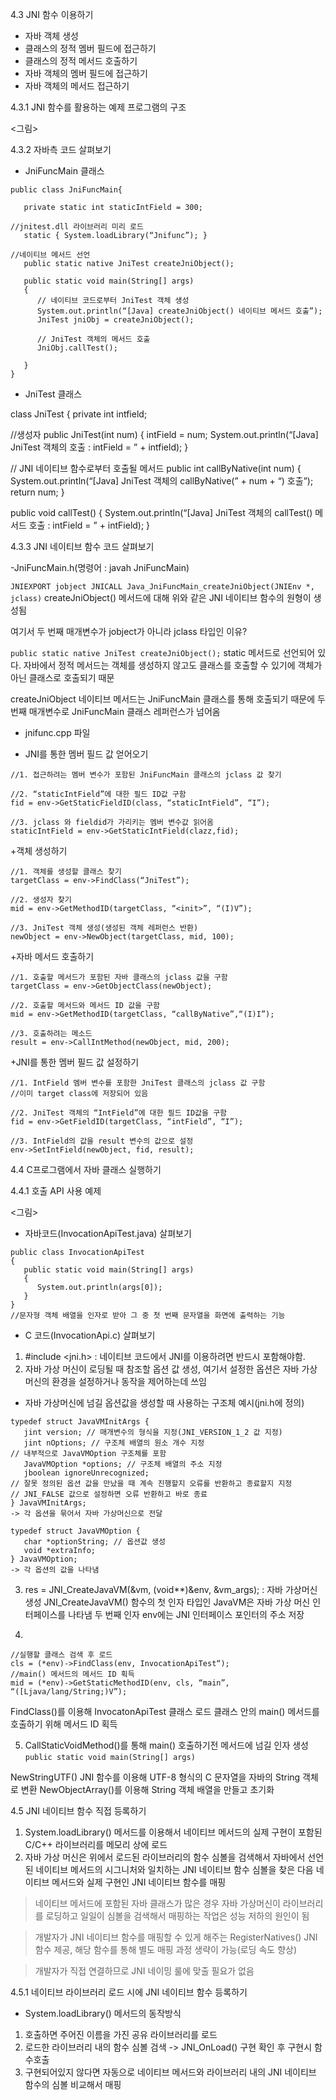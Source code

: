 4.3 JNI 함수 이용하기

* 자바 객체 생성
* 클래스의 정적 멤버 필드에 접근하기
* 클래스의 정적 메서드 호출하기
* 자바 객체의 멤버 필드에 접근하기
* 자바 객체의 메서드 접근하기

4.3.1 JNI 함수를 활용하는 예제 프로그램의 구조

<그림>


4.3.2 자바측 코드 살펴보기

- JniFuncMain 클래스

```
public class JniFuncMain{

   private static int staticIntField = 300;

//jnitest.dll 라이브러리 미리 로드
   static { System.loadLibrary(“Jnifunc”); }

//네이티브 메서드 선언
   public static native JniTest createJniObject();

   public static void main(String[] args)
   {
      // 네이티브 코드로부터 JniTest 객체 생성
      System.out.println(“[Java] createJniObject() 네이티브 메서드 호출”);
      JniTest jniObj = createJniObject();

      // JniTest 객체의 메서드 호출
      JniObj.callTest();

   }
}
```

- JniTest 클래스

class JniTest
{
   private int intfield;

   //생성자
   public JniTest(int num)
   {
      intField = num;
      System.out.println(“[Java] JniTest 객체의 호출 : intField = ” + intfield);
   }
   
   // JNI 네이티브 함수로부터 호출될 메서드
   public int callByNative(int num)
   {
      System.out.println(“[Java] JniTest 객체의 callByNative(” + num + “) 호출”);
      return num;
   }

   public void callTest()
   {
       System.out.println(“[Java] JniTest 객체의 callTest() 메서드 호출 : intField = ” + intField);
   }


4.3.3 JNI 네이티브 함수 코드 살펴보기

-JniFuncMain.h(명령어 : javah JniFuncMain) 

`JNIEXPORT jobject JNICALL Java_JniFuncMain_createJniObject(JNIEnv *, jclass)`
createJniObject() 메서드에 대해 위와 같은 JNI 네이티브 함수의 원형이 생성됨

여기서 두 번째 매개변수가 jobject가 아니라 jclass 타입인 이유?

`public static native JniTest createJniObject();`
static 메서드로 선언되어 있다. 자바에서 정적 메서드는 객체를 생성하지 않고도 클래스를 호출할 수 있기에 객체가 아닌 클래스로 호출되기 때문

createJniObject 네이티브 메서드는 JniFuncMain 클래스를 통해 호출되기 때문에 두 번째 매개변수로 JniFuncMain 클래스 레퍼런스가 넘어옴

- jnifunc.cpp 파일

+ JNI를 통한 멤버 필드 값 얻어오기

```
//1. 접근하려는 멤버 변수가 포함된 JniFuncMain 클래스의 jclass 값 찾기

//2. “staticIntField”에 대한 필드 ID값 구함
fid = env->GetStaticFieldID(class, “staticIntField”, “I”);

//3. jclass 와 fieldid가 가리키는 멤버 변수값 읽어옴
staticIntField = env->GetStaticIntField(clazz,fid);
```


+객체 생성하기
```
//1. 객체를 생성할 클래스 찾기
targetClass = env->FindClass(“JniTest”);

//2. 생성자 찾기
mid = env->GetMethodID(targetClass, “<init>”, “(I)V”);

//3. JniTest 객체 생성(생성된 객체 레퍼런스 반환)
newObject = env->NewObject(targetClass, mid, 100);
```


+자바 메서드 호출하기
```
//1. 호출할 메서드가 포함된 자바 클래스의 jclass 값을 구함
targetClass = env->GetObjectClass(newObject);

//2. 호출할 메서드와 메서드 ID 값을 구함
mid = env->GetMethodID(targetClass, “callByNative”,“(I)I”);

//3. 호출하려는 메소드
result = env->CallIntMethod(newObject, mid, 200);
```

+JNI를 통한 멤버 필드 값 설정하기
```
//1. IntField 멤버 변수를 포함한 JniTest 클래스의 jclass 값 구함
//이미 target class에 저장되어 있음

//2. JniTest 객체의 “IntField”에 대한 필드 ID값을 구함
fid = env->GetFieldID(targetClass, “intField”, “I”);

//3. IntField의 값을 result 변수의 값으로 설정
env->SetIntField(newObject, fid, result);
```

4.4 C프로그램에서 자바 클래스 실행하기

4.4.1 호출 API 사용 예제

<그림>

- 자바코드(InvocationApiTest.java) 살펴보기

```
public class InvocationApiTest
{
   public static void main(String[] args)
   {
      System.out.println(args[0]);
   }
}
//문자형 객체 배열을 인자로 받아 그 중 첫 번째 문자열을 화면에 출력하는 기능
```

- C 코드(InvocationApi.c) 살펴보기

1. #include <jni.h> : 네이티브 코드에서 JNI를 이용하려면 반드시 포함해야함.
2. 자바 가상 머신이 로딩될 때 참조할 옵션 값 생성, 여기서 설정한 옵션은 자바 가상 머신의 환경을 설정하거나 동작을 제어하는데 쓰임

+ 자바 가상머신에 넘길 옵션값을 생성할 때 사용하는 구조체 예시(jni.h에 정의)
```
typedef struct JavaVMInitArgs {
   jint version; // 매개변수의 형식을 지정(JNI_VERSION_1_2 값 지정)
   jint nOptions; // 구조체 배열의 원소 개수 지정
// 내부적으로 JavaVMOption 구조체를 포함
   JavaVMOption *options; // 구조체 배열의 주소 지정
   jboolean ignoreUnrecognized; 
// 잘못 정의된 옵션 값을 만났을 때 계속 진행할지 오류를 반환하고 종료할지 지정
// JNI_FALSE 값으로 설정하면 오류 반환하고 바로 종료
} JavaVMInitArgs;
-> 각 옵션을 묶어서 자바 가상머신으로 전달

typedef struct JavaVMOption {
   char *optionString; // 옵션값 생성
   void *extraInfo;
} JavaVMOption;
-> 각 옵션의 값을 나타냄
```

3. res = JNI_CreateJavaVM(&vm, (void**)&env, &vm_args); : 자바 가상머신 생성
JNI_CreateJavaVM() 함수의 첫 인자 타입인 JavaVM은 자바 가상 머신 인터페이스를 나타냄
두 번째 인자 env에는 JNI 인터페이스 포인터의 주소 저장

4. 
```
//실행할 클래스 검색 후 로드
cls = (*env)->FindClass(env, InvocationApiTest“);
//main() 메서드의 메서드 ID 획득
mid = (*env)->GetStaticMethodID(env, cls, “main”, “([Ljava/lang/String;)V”);
```
FindClass()를 이용해 InvocatonApiTest 클래스 로드
클래스 안의 main() 메서드를 호출하기 위해 메서드 ID 획득

5. CallStaticVoidMethod()를 통해 main() 호출하기전 메서드에 넘길 인자 생성
`public static void main(String[] args)`

NewStringUTF() JNI 함수를 이용해 UTF-8 형식의 C 문자열을 자바의 String 객체로 변환
NewObjectArray()를 이용해 String 객체 배열을 만들고 초기화


4.5 JNI 네이티브 함수 직접 등록하기

1. System.loadLibrary() 메서드를 이용해서 네이티브 메서드의 실제 구현이 포함된 C/C++ 라이브러리를 메모리 상에 로드
2. 자바 가상 머신은 위에서 로드된 라이브러리의 함수 심볼을 검색해서 자바에서 선언된 네이티브 메서드의 시그니처와 일치하는 JNI 네이티브 함수 심볼을 찾은 다음 네이티브 메서드와 실제 구현인 JNI 네이티브 함수를 매핑

> 네이티브 메서드에 포함된 자바 클래스가 많은 경우 자바 가상머신이 라이브러리를 로딩하고 일일이 심볼을 검색해서 매핑하는 작업은 성능 저하의 원인이 됨

> 개발자가 JNI 네이티브 함수를 매핑할 수 있게 해주는 RegisterNatives() JNI 함수 제공, 해당 함수를 통해 별도 매핑 과정 생략이 가능(로딩 속도 향상)

> 개발자가 직접 연결하므로 JNI 네이밍 룰에 맞출 필요가 없음


4.5.1 네이티브 라이브러리 로드 시에 JNI 네이티브 함수 등록하기

- System.loadLibrary() 메서드의 동작방식
1. 호출하면 주어진 이름을 가진 공유 라이브러리를 로드
2. 로드한 라이브러리 내의 함수 심볼 검색 -> JNI_OnLoad() 구현 확인 후 구현시 함수호출
3. 구현되어있지 않다면 자동으로 네이티브 메서드와 라이브러리 내의 JNI 네이티브 함수의 심볼 비교해서 매핑

